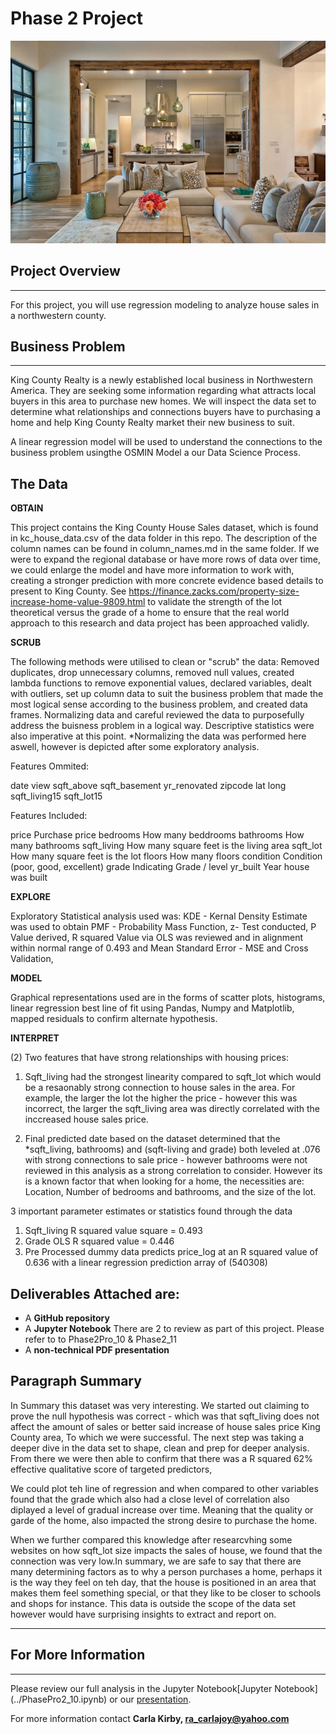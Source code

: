 
# Phase 2 Project

![insideimg.jpg](./img/insideimg.jpg)


## Project Overview
___________________________________________________________________________________________________________________________________________

For this project, you will use regression modeling to analyze house sales in a northwestern county.

## Business Problem
___________________________________________________________________________________________________________________________________________

King County Realty is a newly established local business in Northwestern America. They are seeking some information regarding what attracts local buyers in this area to purchase new homes. We will inspect the data set to determine what relationships and connections buyers have to purchasing a home and help King County Realty market their new business to suit.

A linear regression model will be used to understand the connections to the business problem usingthe OSMIN Model a our Data Science Process.

## The Data

**OBTAIN** 

This project contains the King County House Sales dataset, which is found in kc_house_data.csv of the data folder in this repo. The description of the column names can be found in column_names.md in the same folder. If we were to expand the regional database or have more rows of data over time, we could enlarge the model and have more information to work with, creating a stronger prediction with more concrete evidence based details to present to King County. See https://finance.zacks.com/property-size-increase-home-value-9809.html to validate the strength of the lot theoretical versus the grade of a home to ensure that the real world approach to this research and data project has been approached validly. 

**SCRUB**

The following methods were utilised to clean or "scrub" the data: Removed duplicates, drop unnecessary columns, removed null values, created lambda functions to remove exponential values, declared variables, dealt with outliers, set up column data to suit the business problem that made the most logical sense according to the business problem, and created data frames. Normalizing data and careful reviewed the data to purposefully address the buisness problem in a logical way. Descriptive statistics were also imperative at this point. *Normalizing the data was performed here aswell, however is depicted after some exploratory analysis. 

Features Ommited:

date
view
sqft_above
sqft_basement
yr_renovated
zipcode
lat
long
sqft_living15
sqft_lot15

Features Included:

price Purchase price
bedrooms How many beddrooms
bathrooms How many bathrooms
sqft_living How many square feet is the living area
sqft_lot How many square feet is the lot
floors How many floors
condition Condition (poor, good, excellent)
grade Indicating Grade / level
yr_built Year house was built

**EXPLORE**

Exploratory Statistical analysis used was: KDE - Kernal Density Estimate was used to obtain PMF - Probability Mass Function, z- Test conducted, P Value derived, R squared Value via OLS was reviewed and in alignment within normal range of 0.493 and Mean Standard Error - MSE and Cross Validation,

**MODEL**

Graphical representations used are in the forms of scatter plots, histograms, linear regression best line of fit using Pandas, Numpy and Matplotlib, mapped residuals to confirm alternate hypothesis. 

**INTERPRET**

(2) Two features that have strong relationships with housing prices:

1. Sqft_living had the strongest linearity compared to sqft_lot which would be a resaonably strong connection to house sales in the area. For example, the larger the lot the higher the price - however this was incorrect, the larger the sqft_living area was directly correlated with the inccreased house sales price. 

2. Final predicted date based on the dataset determined that the *sqft_living, bathrooms) and (sqft-living and grade) both leveled at .076 with strong connections to sale price - however bathrooms were not reviewed in this analysis as a strong correlation to consider. However its is a known factor that when looking for a home, the necessities are: Location, Number of bedrooms and bathrooms, and the size of the lot. 


3 important parameter estimates or statistics found through the data

1. Sqft_living R squared value square = 0.493
2. Grade OLS R squared value =  0.446
3. Pre Processed dummy data predicts price_log at an R squared value of 0.636 with a linear regression prediction array of (540308)


## Deliverables Attached are:

* A **GitHub repository** 
* A **Jupyter Notebook** There are 2 to review as part of this project. Please refer to to Phase2Pro_10 & Phase2_11 
* A **non-technical PDF presentation**



## Paragraph Summary

In Summary this dataset was very interesting. We started out claiming to prove the null hypothesis was correct - which was that sqft_living does not affect the amount of sales or better said increase of house sales price King County area, To which we were successful. The next step was taking a deeper dive in the data set to shape, clean and prep for deeper analysis. From there we were then able to confirm that there was a R squared 62% effective qualitative score of targeted predictors, 

We could plot teh line of regression and when compared to other variables found that the grade which also had a close level of correlation also diplayed a level of gradual increase over time. Meaning that the quality or garde of the home, also impacted the strong desire to purchase the home. 

When we further compared this knowledge after researcvhing some websites on how sqft_lot size impacts the sales of house, we found that the connection was very low.In summary, we are safe to say that there are many determining factors as to why a person purchases a home, perhaps it is the way they feel on teh day, that the house is positioned in an area that makes them feel something special, or that they like to be closer to schools and shops for instance. This data is outside the scope of the data set however would have surprising insights to extract and report on. 

___________________________________________________________________________________________________________________________________________

## For More Information 
___________________________________________________________________________________________________________________________________________

Please review our full analysis in the Jupyter Notebook[Jupyter Notebook] (../PhasePro2_10.ipynb) or our [presentation](./presentation.pdf).

For more information contact **Carla Kirby, ra_carlajoy@yahoo.com** 
